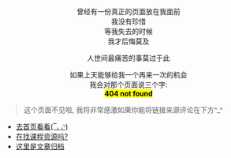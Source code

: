 <div style="text-align:center;">
    <p>曾经有一份真正的页面放在我面前<br>
        我没有珍惜<br>
        等我失去的时候<br>
        我才后悔莫及<br>
    </p>
    <p>人世间最痛苦的事莫过于此</p>
    <p>如果上天能够给我一个再来一次的机会<br>
       我会对那个页面说三个字:<br>
      <strong> <mark>404 not found</mark></strong>
    </p>
</div>


>这个页面不见啦, 我将非常感激如果你能将链接来源评论在下方^_^


- [去首页看看(‾◡◝)](/)
- [在找课程资源吗?](https://ustc-resource.github.io/USTC-Course/)
- [这里是文章归档](/archives)
